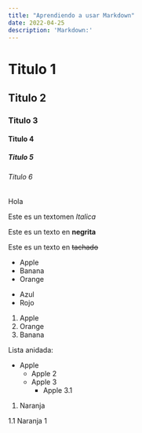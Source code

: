 ```yaml
---
title: "Aprendiendo a usar Markdown"
date: 2022-04-25
description: 'Markdown:'
---
```




# Titulo 1

## Titulo 2

### Titulo 3

#### Titulo 4

##### Titulo 5

###### Titulo 6

<!--Esto es un comentario -->

Hola

Este es un textomen *Italica*

Este es un texto en **negrita**

Este es un texto en ~~tachado~~

<!-- Listas-->

* Apple
* Banana
* Orange

- Azul 
- Rojo

1. Apple
2. Orange
3. Banana

Lista anidada:

- Apple
  - Apple 2
  - Apple 3
    - Apple 3.1   

1. Naranja

  1.1 Naranja 1

